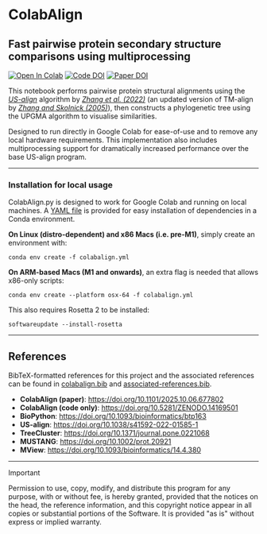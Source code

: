 # ColabAlign

## Fast pairwise protein secondary structure comparisons using multiprocessing

[![Open In Colab](https://colab.research.google.com/assets/colab-badge.svg)](https://colab.research.google.com/github/crfield18/ColabAlign/blob/main/colabalign.ipynb) [![Code DOI](https://zenodo.org/badge/788453062.svg)](https://doi.org/10.5281/zenodo.14169501) [![Paper DOI](https://img.shields.io/badge/DOI-10.1101/2025.10.06.677802-green)](https://doi.org/10.1101/2025.10.06.677802)

This notebook performs pairwise protein structural alignments using the [_US-align_](https://zhanggroup.org/US-align/) algorithm by [_Zhang et al. (2022)_](https://doi.org/10.1038/s41592-022-01585-1) (an updated version of TM-align by [_Zhang and Skolnick (2005)_](https://doi.org/10.1093/nar/gki524)), then constructs a phylogenetic tree using the UPGMA algorithm to visualise similarities.

Designed to run directly in Google Colab for ease-of-use and to remove any local hardware requirements. This implementation also includes multiprocessing support for dramatically increased performance over the base US-align program.

---

### Installation for local usage

ColabAlign.py is designed to work for Google Colab and running on local machines. A [YAML file](colabalign.yml) is provided for easy installation of dependencies in a Conda environment.

**On Linux (distro-dependent) and x86 Macs (i.e. pre-M1)**, simply create an environment with:

`conda env create -f colabalign.yml`

**On ARM-based Macs (M1 and onwards)**, an extra flag is needed that allows x86-only scripts:

`conda env create --platform osx-64 -f colabalign.yml`

This also requires Rosetta 2 to be installed:

`softwareupdate --install-rosetta`

---

## References

BibTeX-formatted references for this project and the associated references can be found in [colabalign.bib](colabalign.bib) and [associated-references.bib](associated-references.bib).

- **ColabAlign (paper)**: <https://doi.org/10.1101/2025.10.06.677802>
- **ColabAlign (code only)**: <https://doi.org/10.5281/ZENODO.14169501>
- **BioPython**: <https://doi.org/10.1093/bioinformatics/btp163>
- **US-align**: <https://doi.org/10.1038/s41592-022-01585-1>
- **TreeCluster**: <https://doi.org/10.1371/journal.pone.0221068>
- **MUSTANG**: <https://doi.org/10.1002/prot.20921>
- **MView**: <https://doi.org/10.1093/bioinformatics/14.4.380>

---

> [!IMPORTANT]
> Permission to use, copy, modify, and distribute this program for any purpose, with or without fee, is hereby granted, provided that the notices on the head, the reference information, and this copyright notice appear in all copies or substantial portions of the Software. It is provided "as is" without express or implied warranty.
